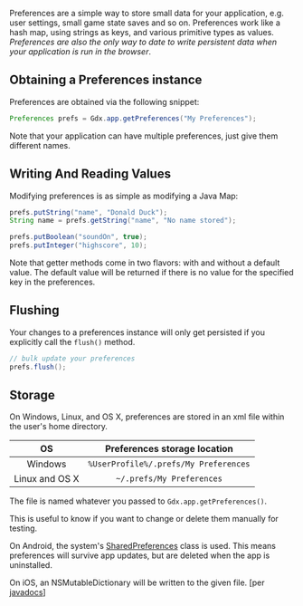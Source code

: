 Preferences are a simple way to store small data for your application, e.g. user settings, small game state saves and so on. Preferences work like a hash map, using strings as keys, and various primitive types as values. *Preferences are also the only way to date to write persistent data when your application is run in the browser*.


## Obtaining a Preferences instance ##
Preferences are obtained via the following snippet:

```java
Preferences prefs = Gdx.app.getPreferences("My Preferences");
```

Note that your application can have multiple preferences, just give them different names.

## Writing And Reading Values ##
Modifying preferences is as simple as modifying a Java Map:

```java
prefs.putString("name", "Donald Duck");
String name = prefs.getString("name", "No name stored");

prefs.putBoolean("soundOn", true);
prefs.putInteger("highscore", 10);
```

Note that getter methods come in two flavors: with and without a default value. The default value will be returned if there is no value for the specified key in the preferences.

## Flushing ##
Your changes to a preferences instance will only get persisted if you explicitly call the `flush()` method.

```java
// bulk update your preferences
prefs.flush();
```

## Storage ##

On Windows, Linux, and OS X, preferences are stored in an xml file within the user's home directory.

| OS    |      Preferences storage location    |
|:-----:|:------------------------------------:|
| Windows | `%UserProfile%/.prefs/My Preferences`|
| Linux and OS X | `~/.prefs/My Preferences`|

The file is named whatever you passed to `Gdx.app.getPreferences()`.

This is useful to know if you want to change or delete them manually for testing.

On Android, the system's [SharedPreferences](http://developer.android.com/reference/android/content/SharedPreferences.html) class is used. This means preferences will survive app updates, but are deleted when the app is uninstalled.

On iOS, an NSMutableDictionary will be written to the given file. [per [javadocs](http://libgdx.badlogicgames.com/nightlies/docs/api/com/badlogic/gdx/Preferences.html)]